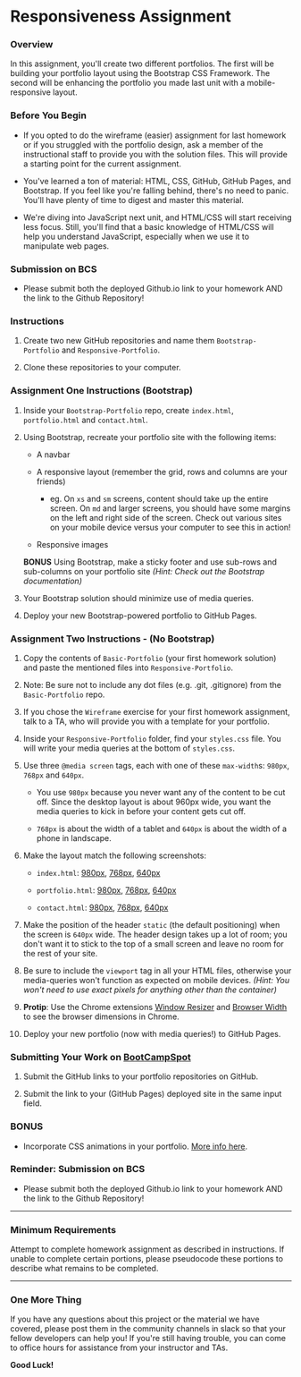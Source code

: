 # Responsiveness Assignment

### Overview

In this assignment, you'll create two different portfolios. The first will be building
your portfolio layout using the Bootstrap CSS Framework. The second will be enhancing
the portfolio you made last unit with a mobile-responsive layout.

### Before You Begin

* If you opted to do the wireframe (easier) assignment for last homework or if you struggled with the portfolio design, ask a member of the instructional staff to provide you with the solution files. This will provide a starting point for the current assignment. 

* You've learned a ton of material: HTML, CSS, GitHub, GitHub Pages, and Bootstrap. If you feel like you're falling behind, there's no need to panic. You'll have plenty of time to digest and master this material.

* We're diving into JavaScript next unit, and HTML/CSS will start receiving less focus. Still, you'll find that a basic knowledge of HTML/CSS will help you understand JavaScript, especially when we use it to manipulate web pages.

### Submission on BCS

* Please submit both the deployed Github.io link to your homework AND the link to the Github Repository!

### Instructions

1. Create two new GitHub repositories and name them `Bootstrap-Portfolio` and `Responsive-Portfolio`.

2. Clone these repositories to your computer.

### Assignment One Instructions (Bootstrap)

1. Inside your `Bootstrap-Portfolio` repo, create `index.html`, `portfolio.html` and `contact.html`.

2. Using Bootstrap, recreate your portfolio site with the following items: 

   * A navbar

   * A responsive layout (remember the grid, rows and columns are your friends)

     * eg. On `xs` and `sm` screens, content should take up the entire screen. On `md` and larger screens, you should have some margins on the left and right side of the screen. Check out various sites on your mobile device versus your computer to see this in action!

   * Responsive images

   **BONUS**
   Using Bootstrap, make a sticky footer and use sub-rows and sub-columns on your portfolio site _(Hint: Check out the Bootstrap documentation)_

3. Your Bootstrap solution should minimize use of media queries.

4. Deploy your new Bootstrap-powered portfolio to GitHub Pages.

### Assignment Two Instructions - (No Bootstrap)

1. Copy the contents of `Basic-Portfolio` (your first homework solution) and paste the mentioned files into `Responsive-Portfolio`.

2. Note: Be sure not to include any dot files (e.g. .git, .gitignore) from the `Basic-Portfolio` repo.

3. If you chose the `Wireframe` exercise for your first homework assignment, talk to a TA, who will provide you with a template for your portfolio.

4. Inside your `Responsive-Portfolio` folder, find your `styles.css` file. You will write your media queries at the bottom of `styles.css`.

5. Use three `@media screen` tags, each with one of these `max-width`s: `980px`, `768px` and `640px`.

   * You use `980px` because you never want any of the content to be cut off. Since the desktop layout is about 960px wide, you want the media queries to kick in before your content gets cut off.

   * `768px` is about the width of a tablet and `640px` is about the width of a phone in landscape.

6. Make the layout match the following screenshots:

   * `index.html`: [980px](Images/980-index.jpg), [768px](Images/768-index.jpg), [640px](Images/640-index.jpg)

   * `portfolio.html`: [980px](Images/980-portfolio.jpg), [768px](Images/768-portfolio.jpg), [640px](Images/640-portfolio.jpg)

   * `contact.html`: [980px](Images/980-contact.jpg), [768px](Images/768-contact.jpg), [640px](Images/640-contact.jpg)

7. Make the position of the header `static` (the default positioning) when the screen is `640px` wide. The header design takes up a lot of room; you don't want it to stick to the top of a small screen and leave no room for the rest of your site.

8. Be sure to include the `viewport` tag in all your HTML files, otherwise your media-queries won't function as expected on mobile devices. _(Hint: You won't need to use exact pixels for anything other than the container)_

9. **Protip**: Use the Chrome extensions [Window Resizer](https://chrome.google.com/webstore/detail/window-resizer/kkelicaakdanhinjdeammmilcgefonfh) and [Browser Width](https://chrome.google.com/webstore/detail/browser-width/mlnegepkjlccabakompdmbcmdieaideh) to see the browser dimensions in Chrome.

10. Deploy your new portfolio (now with media queries!) to GitHub Pages.

### Submitting Your Work on [BootCampSpot](https://www.bootcampspot-v2.com/)

1. Submit the GitHub links to your portfolio repositories on GitHub.

2. Submit the link to your (GitHub Pages) deployed site in the same input field.

### BONUS

* Incorporate CSS animations in your portfolio. [More info here](http://www.w3schools.com/css/css3_animations.asp).

### Reminder: Submission on BCS

* Please submit both the deployed Github.io link to your homework AND the link to the Github Repository!

- - -

### Minimum Requirements

Attempt to complete homework assignment as described in instructions. If unable to complete certain portions, please pseudocode these portions to describe what remains to be completed.

- - -

### One More Thing

If you have any questions about this project or the material we have covered, please post them in the community channels in slack so that your fellow developers can help you! If you're still having trouble, you can come to office hours for assistance from your instructor and TAs.

**Good Luck!**
